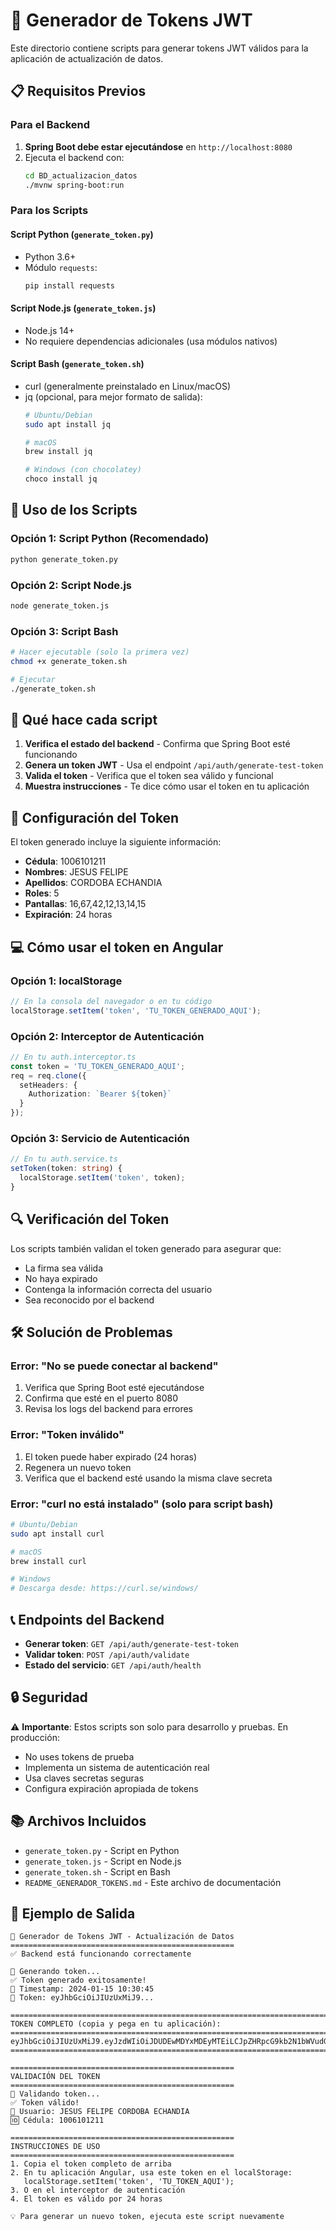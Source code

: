 # 🔑 Generador de Tokens JWT

Este directorio contiene scripts para generar tokens JWT válidos para la aplicación de actualización de datos.

## 📋 Requisitos Previos

### Para el Backend
1. **Spring Boot debe estar ejecutándose** en `http://localhost:8080`
2. Ejecuta el backend con:
   ```bash
   cd BD_actualizacion_datos
   ./mvnw spring-boot:run
   ```

### Para los Scripts

#### Script Python (`generate_token.py`)
- Python 3.6+
- Módulo `requests`:
  ```bash
  pip install requests
  ```

#### Script Node.js (`generate_token.js`)
- Node.js 14+
- No requiere dependencias adicionales (usa módulos nativos)

#### Script Bash (`generate_token.sh`)
- curl (generalmente preinstalado en Linux/macOS)
- jq (opcional, para mejor formato de salida):
  ```bash
  # Ubuntu/Debian
  sudo apt install jq
  
  # macOS
  brew install jq
  
  # Windows (con chocolatey)
  choco install jq
  ```

## 🚀 Uso de los Scripts

### Opción 1: Script Python (Recomendado)
```bash
python generate_token.py
```

### Opción 2: Script Node.js
```bash
node generate_token.js
```

### Opción 3: Script Bash
```bash
# Hacer ejecutable (solo la primera vez)
chmod +x generate_token.sh

# Ejecutar
./generate_token.sh
```

## 📝 Qué hace cada script

1. **Verifica el estado del backend** - Confirma que Spring Boot esté funcionando
2. **Genera un token JWT** - Usa el endpoint `/api/auth/generate-test-token`
3. **Valida el token** - Verifica que el token sea válido y funcional
4. **Muestra instrucciones** - Te dice cómo usar el token en tu aplicación

## 🔧 Configuración del Token

El token generado incluye la siguiente información:
- **Cédula**: 1006101211
- **Nombres**: JESUS FELIPE
- **Apellidos**: CORDOBA ECHANDIA
- **Roles**: 5
- **Pantallas**: 16,67,42,12,13,14,15
- **Expiración**: 24 horas

## 💻 Cómo usar el token en Angular

### Opción 1: localStorage
```javascript
// En la consola del navegador o en tu código
localStorage.setItem('token', 'TU_TOKEN_GENERADO_AQUI');
```

### Opción 2: Interceptor de Autenticación
```typescript
// En tu auth.interceptor.ts
const token = 'TU_TOKEN_GENERADO_AQUI';
req = req.clone({
  setHeaders: {
    Authorization: `Bearer ${token}`
  }
});
```

### Opción 3: Servicio de Autenticación
```typescript
// En tu auth.service.ts
setToken(token: string) {
  localStorage.setItem('token', token);
}
```

## 🔍 Verificación del Token

Los scripts también validan el token generado para asegurar que:
- La firma sea válida
- No haya expirado
- Contenga la información correcta del usuario
- Sea reconocido por el backend

## 🛠️ Solución de Problemas

### Error: "No se puede conectar al backend"
1. Verifica que Spring Boot esté ejecutándose
2. Confirma que esté en el puerto 8080
3. Revisa los logs del backend para errores

### Error: "Token inválido"
1. El token puede haber expirado (24 horas)
2. Regenera un nuevo token
3. Verifica que el backend esté usando la misma clave secreta

### Error: "curl no está instalado" (solo para script bash)
```bash
# Ubuntu/Debian
sudo apt install curl

# macOS
brew install curl

# Windows
# Descarga desde: https://curl.se/windows/
```

## 📞 Endpoints del Backend

- **Generar token**: `GET /api/auth/generate-test-token`
- **Validar token**: `POST /api/auth/validate`
- **Estado del servicio**: `GET /api/auth/health`

## 🔒 Seguridad

⚠️ **Importante**: Estos scripts son solo para desarrollo y pruebas. En producción:
- No uses tokens de prueba
- Implementa un sistema de autenticación real
- Usa claves secretas seguras
- Configura expiración apropiada de tokens

## 📚 Archivos Incluidos

- `generate_token.py` - Script en Python
- `generate_token.js` - Script en Node.js  
- `generate_token.sh` - Script en Bash
- `README_GENERADOR_TOKENS.md` - Este archivo de documentación

## 🎯 Ejemplo de Salida

```
🚀 Generador de Tokens JWT - Actualización de Datos
==================================================
✅ Backend está funcionando correctamente

🔄 Generando token...
✅ Token generado exitosamente!
📅 Timestamp: 2024-01-15 10:30:45
🔑 Token: eyJhbGciOiJIUzUxMiJ9...

==================================================================================
TOKEN COMPLETO (copia y pega en tu aplicación):
==================================================================================
eyJhbGciOiJIUzUxMiJ9.eyJzdWIiOiJDUDEwMDYxMDEyMTEiLCJpZHRpcG9kb2N1bWVudG8iOiIxIiwiaWRlbnRpZmljYWNpb24iOiIxMDA2MTAxMjExIiwibm9tYnJlcyI6IkpFU1VTIEZFTElQRSIsImFwZWxsaWRvcyI6IkNPUkRPQkEgRUNIQU5ESUEiLCJpZHJvbGVzIjoiNSIsImlkcGFudGFsbGFzIjoiMTYsNjcsNDIsMTIsMTMsMTQsMTUiLCJleHBlcmllbmNlIjoieVJEeEh1cmlqNWRMSEJhSVRMclFmLzRZRmZyYk45OVl6c1Q5MnhPWXNRZmhNYlJNNjdMbm9mSC9jTGRobXJoTFZLU0VFZmVmTEJSL1lOekg3SE9mdE9FRUwwNDB6YURMN3BtK3RPRXV2SUk9IiwiaWF0IjoxNzA1MzI0NDQ1LCJleHAiOjE3MDU0MTA4NDV9.signature
==================================================================================

==================================================
VALIDACIÓN DEL TOKEN
==================================================
🔄 Validando token...
✅ Token válido!
👤 Usuario: JESUS FELIPE CORDOBA ECHANDIA
🆔 Cédula: 1006101211

==================================================
INSTRUCCIONES DE USO
==================================================
1. Copia el token completo de arriba
2. En tu aplicación Angular, usa este token en el localStorage:
   localStorage.setItem('token', 'TU_TOKEN_AQUI');
3. O en el interceptor de autenticación
4. El token es válido por 24 horas

💡 Para generar un nuevo token, ejecuta este script nuevamente
``` 